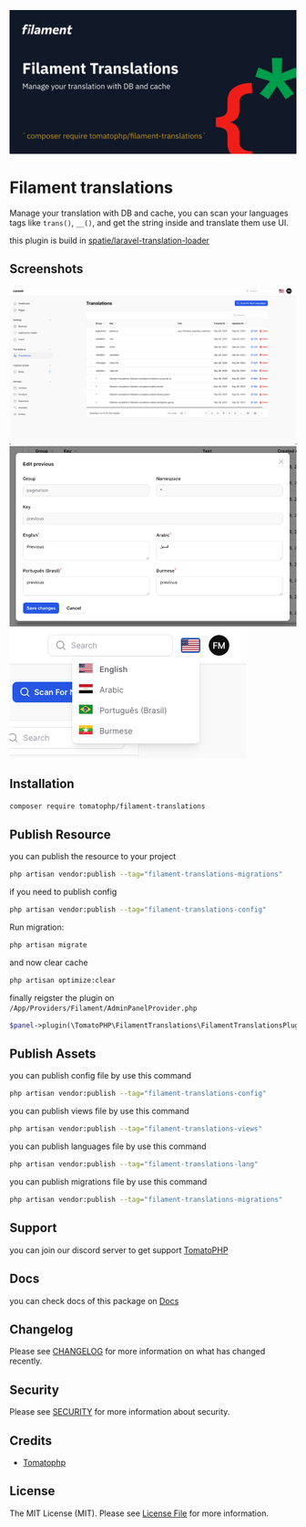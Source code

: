 ![Screenshot of Login](./arts/screenshot.png)
# Filament translations

Manage your translation with DB and cache, you can scan your languages tags like `trans()`, `__()`, and get the string inside and translate them use UI.

this plugin is build in [spatie/laravel-translation-loader](https://github.com/spatie/laravel-translation-loader)

## Screenshots

![Screenshot of list](./arts/list-view.png)
![Screenshot of edit](./arts/edit-view.png)
![Screenshot of settings](./arts/setting-view.png)



## Installation

```bash
composer require tomatophp/filament-translations
```

## Publish Resource

you can publish the resource to your project

```bash
php artisan vendor:publish --tag="filament-translations-migrations"
```

if you need to publish config

```bash
php artisan vendor:publish --tag="filament-translations-config"
```

Run migration:

```bash
php artisan migrate
```

and now clear cache

```bash
php artisan optimize:clear
```

finally reigster the plugin on `/App/Providers/Filament/AdminPanelProvider.php`

```php
$panel->plugin(\TomatoPHP\FilamentTranslations\FilamentTranslationsPlugin::make())
```


## Publish Assets

you can publish config file by use this command

```bash
php artisan vendor:publish --tag="filament-translations-config"
```

you can publish views file by use this command

```bash
php artisan vendor:publish --tag="filament-translations-views"
```

you can publish languages file by use this command

```bash
php artisan vendor:publish --tag="filament-translations-lang"
```

you can publish migrations file by use this command

```bash
php artisan vendor:publish --tag="filament-translations-migrations"
```

## Support

you can join our discord server to get support [TomatoPHP](https://discord.gg/Xqmt35Uh)

## Docs

you can check docs of this package on [Docs](https://docs.tomatophp.com/plugins/laravel-package-generator)

## Changelog

Please see [CHANGELOG](CHANGELOG.md) for more information on what has changed recently.

## Security

Please see [SECURITY](SECURITY.md) for more information about security.

## Credits

- [Tomatophp](mailto:info@3x1.io)

## License

The MIT License (MIT). Please see [License File](LICENSE.md) for more information.
